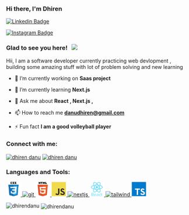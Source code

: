 ### Hi there, I'm Dhiren


[![Linkedin Badge](https://img.shields.io/badge/-LinkedIn-0e76a8?style=flat-square&logo=Linkedin&logoColor=white)](https://www.linkedin.com/in/dhirendanu/)
<!-- [![Website Badge](https://img.shields.io/badge/Website-3b5998?style=flat-square&logo=google-chrome&logoColor=white)](https://mendsalbert-liart.vercel.app) -->

[![Instagram Badge](https://img.shields.io/badge/-Instagram-e4405f?style=flat-square&logo=Instagram&logoColor=white)](https://instagram.com/dhirendanu/)



### Glad to see you here! &nbsp; ![](https://visitor-badge.glitch.me/badge?page_id=DhirenDanu.DhirenDanu)
Hii, I am a software developer currently practicing web devlopment , building some amazing stuff with lot of problem solving and new learning 


- 🔭 I’m currently working on **Saas project**

- 🌱 I’m currently learning **Next.js**

- 💬 Ask me about **React , Next.js ,**

- 📫 How to reach me **danudhiren@gmail.com**

- ⚡ Fun fact **I am a good volleyball player**

<h3 align="left">Connect with me:</h3>
<p align="left">
<a href="https://linkedin.com/in/dhiren danu" target="blank"><img align="center" src="https://raw.githubusercontent.com/rahuldkjain/github-profile-readme-generator/master/src/images/icons/Social/linked-in-alt.svg" alt="dhiren danu" height="30" width="40" /></a>
<a href="https://instagram.com/dhiren danu" target="blank"><img align="center" src="https://raw.githubusercontent.com/rahuldkjain/github-profile-readme-generator/master/src/images/icons/Social/instagram.svg" alt="dhiren danu" height="30" width="40" /></a>
</p>

<h3 align="left">Languages and Tools:</h3>
<p align="left"> <a href="https://www.w3schools.com/css/" target="_blank" rel="noreferrer"> <img src="https://raw.githubusercontent.com/devicons/devicon/master/icons/css3/css3-original-wordmark.svg" alt="css3" width="40" height="40"/> </a> <a href="https://git-scm.com/" target="_blank" rel="noreferrer"> <img src="https://www.vectorlogo.zone/logos/git-scm/git-scm-icon.svg" alt="git" width="40" height="40"/> </a> <a href="https://www.w3.org/html/" target="_blank" rel="noreferrer"> <img src="https://raw.githubusercontent.com/devicons/devicon/master/icons/html5/html5-original-wordmark.svg" alt="html5" width="40" height="40"/> </a> <a href="https://developer.mozilla.org/en-US/docs/Web/JavaScript" target="_blank" rel="noreferrer"> <img src="https://raw.githubusercontent.com/devicons/devicon/master/icons/javascript/javascript-original.svg" alt="javascript" width="40" height="40"/> </a> <a href="https://nextjs.org/" target="_blank" rel="noreferrer"> <img src="https://cdn.worldvectorlogo.com/logos/nextjs-2.svg" alt="nextjs" width="40" height="40"/> </a> <a href="https://reactjs.org/" target="_blank" rel="noreferrer"> <img src="https://raw.githubusercontent.com/devicons/devicon/master/icons/react/react-original-wordmark.svg" alt="react" width="40" height="40"/> </a> <a href="https://tailwindcss.com/" target="_blank" rel="noreferrer"> <img src="https://www.vectorlogo.zone/logos/tailwindcss/tailwindcss-icon.svg" alt="tailwind" width="40" height="40"/> </a> <a href="https://www.typescriptlang.org/" target="_blank" rel="noreferrer"> <img src="https://raw.githubusercontent.com/devicons/devicon/master/icons/typescript/typescript-original.svg" alt="typescript" width="40" height="40"/> </a> </p>

<p><img align="left" src="https://github-readme-stats.vercel.app/api/top-langs?username=dhirendanu&show_icons=true&locale=en&layout=compact" alt="dhirendanu" /></p>

<p>&nbsp;<img align="center" src="https://github-readme-stats.vercel.app/api?username=dhirendanu&show_icons=true&locale=en" alt="dhirendanu" /></p>

